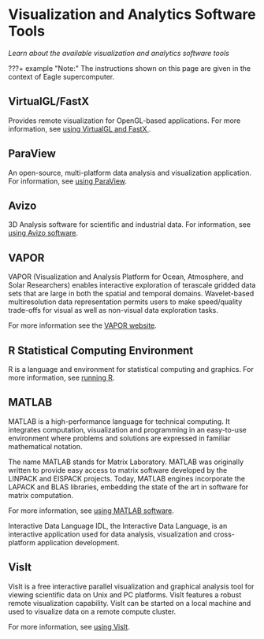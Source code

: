 # Visualization and Analytics Software Tools 

*Learn about the available visualization and analytics software tools*

???+ example "Note:"
    The instructions shown on this page are given in the context of Eagle supercomputer.


## VirtualGL/FastX

Provides remote visualization for OpenGL-based applications. For more information, see [using VirtualGL and FastX ](virtualgl_fastx.md).

## ParaView

An open-source, multi-platform data analysis and visualization application. 
For information, see [using ParaView](paraview.md).

## Avizo

3D Analysis software for scientific and industrial data. For information, see [using Avizo software](avizo.md).

## VAPOR

VAPOR (Visualization and Analysis Platform for Ocean, Atmosphere, and Solar Researchers) enables interactive exploration of terascale gridded data sets that are large in both the spatial and temporal domains. Wavelet-based multiresolution data representation permits users to make speed/quality trade-offs for visual as well as non-visual data exploration tasks.

For more information see the [VAPOR website](https://www.vapor.ucar.edu/).

## R Statistical Computing Environment

R is a language and environment for statistical computing and graphics. For more information, see [running R](../Development/Languages/r.md).

## MATLAB

MATLAB is a high-performance language for technical computing. It integrates computation, visualization and programming in an easy-to-use environment where problems and solutions are expressed in familiar mathematical notation.

The name MATLAB stands for Matrix Laboratory. MATLAB was originally written to provide easy access to matrix software developed by the LINPACK and EISPACK projects. Today, MATLAB engines incorporate the LAPACK and BLAS libraries, embedding the state of the art in software for matrix computation.

For more information, see [using MATLAB software](../Applications/Matlab/index.md). 

Interactive Data Language
IDL, the Interactive Data Language, is an interactive application used for data analysis, visualization and cross-platform application development.

## VisIt

VisIt is a free interactive parallel visualization and graphical analysis tool for viewing scientific data on Unix and PC platforms.  VisIt features a robust remote visualization capability. VisIt can be started on a local machine and used to visualize data on a remote compute cluster. 

For more information, see [using VisIt](visit.md). 

